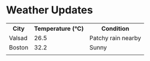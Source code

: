 # Weather Updates

<!-- WEATHER-UPDATE-START -->
<table><tr><th>City</th><th>Temperature (°C)</th><th>Condition</th></tr><tr><td>Valsad</td><td>26.5</td><td>Patchy rain nearby</td></tr><tr><td>Boston</td><td>32.2</td><td>Sunny</td></tr><tr><td></td><td></td><td></td></tr></table>
<!-- WEATHER-UPDATE-END -->
